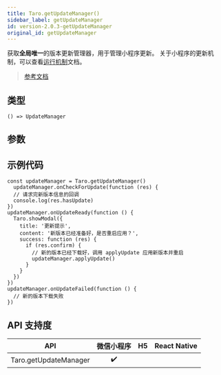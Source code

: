 ```yaml
---
title: Taro.getUpdateManager()
sidebar_label: getUpdateManager
id: version-2.0.3-getUpdateManager
original_id: getUpdateManager
---
```


获取**全局唯一**的版本更新管理器，用于管理小程序更新。
关于小程序的更新机制，可以查看[运行机制](https://developers.weixin.qq.com/miniprogram/dev/framework/runtime/operating-mechanism.html)文档。

> [参考文档](https://developers.weixin.qq.com/miniprogram/dev/api/base/update/wx.getUpdateManager.html)

## 类型

```tsx
() => UpdateManager
```

## 参数

## 示例代码

```tsx
const updateManager = Taro.getUpdateManager()
  updateManager.onCheckForUpdate(function (res) {
  // 请求完新版本信息的回调
  console.log(res.hasUpdate)
})
updateManager.onUpdateReady(function () {
  Taro.showModal({
    title: '更新提示',
    content: '新版本已经准备好，是否重启应用？',
    success: function (res) {
      if (res.confirm) {
        // 新的版本已经下载好，调用 applyUpdate 应用新版本并重启
        updateManager.applyUpdate()
      }
    }
  })
})
updateManager.onUpdateFailed(function () {
  // 新的版本下载失败
})
```

## API 支持度

| API | 微信小程序 | H5 | React Native |
| :---: | :---: | :---: | :---: |
| Taro.getUpdateManager | ✔️ |  |  |
